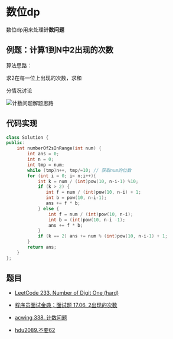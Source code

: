 # 数位dp

数位dp用来处理**计数问题**

## 例题：计算1到N中2出现的次数

算法思路：

求2在每一位上出现的次数，求和

分情况讨论

![计数问题解题思路](https://muyids.oss-cn-beijing.aliyuncs.com/dp-counter.png)

## 代码实现

```cpp
class Solution {
public:
    int numberOf2sInRange(int num) {
        int ans = 0;
        int n = 0;
        int tmp = num;
        while (tmp)n++, tmp/=10; // 获取num的位数
        for (int i = 0; i< n;i++){
            int k = num / (int)pow(10, n-i-1) %10;
            if (k > 2) {
               int f = num / (int)pow(10, n-i) + 1;
               int b = pow(10, n-i-1);
               ans += f * b;
            } else {
                int f = num / (int)pow(10, n-i);
                int b = (int)pow(10, n-i -1);
                ans += f * b;
            }
            if (k == 2) ans += num % (int)pow(10, n-i-1) + 1;
        }
        return ans;
    }
};
```

## 题目

- [LeetCode 233. Number of Digit One (hard)](https://github.com/muyids/leetcode/blob/master/algorithms/201-300/233.number-of-digit-one.md)

- [程序员面试金典；面试题 17.06. 2出现的次数](https://leetcode-cn.com/problems/number-of-2s-in-range-lcci/)

- [acwing 338. 计数问题](https://www.acwing.com/problem/content/340/)

- [hdu2089.不要62](http://acm.hdu.edu.cn/showproblem.php?pid=2089)
